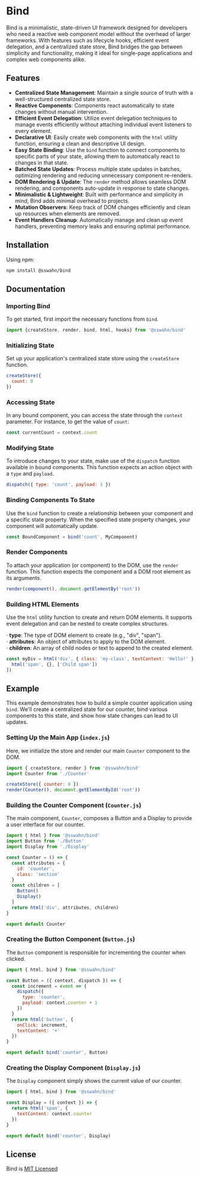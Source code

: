 # Bind
Bind is a minimalistic, state-driven UI framework designed for developers who need a reactive web component model without the overhead of larger frameworks. With features such as lifecycle hooks, efficient event delegation, and a centralized state store, Bind bridges the gap between simplicity and functionality, making it ideal for single-page applications and complex web components alike.

## Features

- **Centralized State Management**: Maintain a single source of truth with a well-structured centralized state store.
- **Reactive Components**: Components react automatically to state changes without manual intervention.
- **Efficient Event Delegation**: Utilize event delegation techniques to manage events efficiently without attaching individual event listeners to every element.
- **Declarative UI**: Easily create web components with the `html` utility function, ensuring a clean and descriptive UI design.
- **Easy State Binding**: Use the `bind` function to connect components to specific parts of your state, allowing them to automatically react to changes in that state.
- **Batched State Updates**: Process multiple state updates in batches, optimizing rendering and reducing unnecessary component re-renders.
- **DOM Rendering & Update**: The `render` method allows seamless DOM rendering, and components auto-update in response to state changes.
- **Minimalistic & Lightweight**: Built with performance and simplicity in mind, Bind adds minimal overhead to projects.
- **Mutation Observers**: Keep track of DOM changes efficiently and clean up resources when elements are removed.
- **Event Handlers Cleanup**: Automatically manage and clean up event handlers, preventing memory leaks and ensuring optimal performance.

## Installation

Using npm:  
```bash  
npm install @sswahn/bind  
```  

## Documentation  
### Importing Bind
To get started, first import the necessary functions from `bind`.  
```javascript
import {createStore, render, bind, html, hooks} from '@sswahn/bind'
```  

### Initializing State  
Set up your application's centralized state store using the `createStore` function.
```javascript
createStore({
  count: 0
})
```  

### Accessing State  
In any bound component, you can access the state through the `context` parameter. For instance, to get the value of `count`:
```javascript
const currentCount = context.count
```  

### Modifying State  
To introduce changes to your state, make use of the `dispatch` function available in bound components. This function expects an action object with a `type` and `payload`.
```javascript
dispatch({ type: 'count', payload: 1 })
```  

### Binding Components To State  
Use the `bind` function to create a relationship between your component and a specific state property. When the specified state property changes, your component will automatically update.
```javascript
const BoundComponent = bind('count', MyComponent)
```  

### Render Components  
To attach your application (or component) to the DOM, use the `render` function. This function expects the component and a DOM root element as its arguments.
```javascript
render(component(), document.getElementBy('root'))
```  

 ### Building HTML Elements  
Use the `html` utility function to create and return DOM elements. It supports event delegation and can be nested to create complex structures.

  · **type**: The type of DOM element to create (e.g., "div", "span").  
  · **attributes**: An object of attributes to apply to the DOM element.  
  · **children**: An array of child nodes or text to append to the created element.  
```javascript
const myDiv = html('div', { class: 'my-class', textContent: 'Hello!' }, [
  html('span', {}, ['Child span'])
])
```  

## Example
This example demonstrates how to build a simple counter application using `bind`. We'll create a centralized state for our counter, bind various components to this state, and show how state changes can lead to UI updates.

### Setting Up the Main App (`index.js`)

Here, we initialize the store and render our main `Counter` component to the DOM.  

```javascript
import { createStore, render } from '@sswahn/bind'
import Counter from './Counter'

createStore({ counter: 0 })
render(Counter(), document.getElementById('root'))
```  

### Building the Counter Component (`Counter.js`)
The main component, `Counter`, composes a Button and a Display to provide a user interface for our counter.  

```javascript
import { html } from '@sswahn/bind'
import Button from './Button'
import Display from './Display'

const Counter = () => {
  const attributes = {
    id: 'counter',
    class: 'section'
  }
  const children = [
    Button()
    Display()
  ]
  return html('div', attributes, children)
}

export default Counter
```

### Creating the Button Component (`Button.js`)
The `Button` component is responsible for incrementing the counter when clicked.  

```javascript
import { html, bind } from '@sswahn/bind'

const Button = ({ context, dispatch }) => {
  const increment = event => {
    dispatch({
      type: 'counter',
      payload: context.counter + 1
    })
  }
  return html('button', {
    onClick: increment,
    textContent: '+'
  })
}

export default bind('counter', Button)
```

### Creating the Display Component (`Display.js`)
The `Display` component simply shows the current value of our counter.  

```javascript
import { html, bind } from '@sswahn/bind'

const Display = ({ context }) => {
  return html('span', {
    textContent: context.counter
  })
}

export default bind('counter', Display)
```

## License
Bind is [MIT Licensed](https://github.com/sswahn/bind/blob/main/LICENSE)
